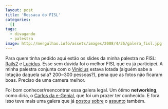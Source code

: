 ```yaml
--- 
layout: post
title: 'Ressaca do FISL'
categories: 
  []
tags:
  - divagando
  - palestra
image: http://mergulhao.info/assets/images/2008/4/26/galera_fisl.jpg
---
```


Para quem tinha pedido aqui estão os slides da minha palestra no FISL: [Rails2][rails2] e [Lucidus][lucidus]. Esse sem dúvida foi o melhor FISL que eu já participei. A minha palestra conjunta com o [Vinicius][vini] estava lotada (alguém sabe a lotação daquela sala? 200~300 pessoas?), pena que as fotos não ficaram boas. Preciso de uma camera melhor.

Foi bom conhecer/reencontrar essa galera legal. Um ótimo **networking**, como diria, o [Carlos da e-Genial][egenial], que foi um prazer ter conhecido. E fora isso teve mais uma galera que já [postou][ronaldo] [sobre][gc] o [assunto][akita] também.

[egenial]: http://blog.egenial.com.br/?p=144
[ronaldo]: http://logbr.reflectivesurface.com/2008/04/20/fisl-dia-3/
[gc]: http://gc.blog.br/2008/04/21/fisl-90-balanco-do-evento/
[akita]: http://www.akitaonrails.com/2008/4/19/di-rio-de-bordo-do-fisl-9

[vini]: http://www.improveit.com.br/vinicius

[foto]: http://mergulhao.info/assets/images/2008/4/26/galera_fisl.jpg

[rails2]: http://mergulhao.info/assets/images/2008/4/27/rails2_fisl.pdf
[lucidus]: http://mergulhao.info/assets/images/2008/4/27/lucidus_fisl.pdf
